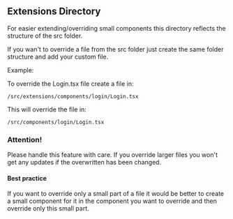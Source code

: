## Extensions Directory

For easier extending/overriding small components this directory reflects the structure of the src folder.

If you wan't to override a file from the src folder just create the same folder structure and add your custom file.

Example:

To override the Login.tsx file create a file in:

`/src/extensions/components/login/Login.tsx`

This will override the file in:

`/src/components/login/Login.tsx`

### Attention!

Please handle this feature with care.
If you override larger files you won't get any updates if the overwritten has been changed.

#### Best practice

If you want to override only a small part of a file it would be better to create a small component for it in the component you want to override and then override only this small part.
